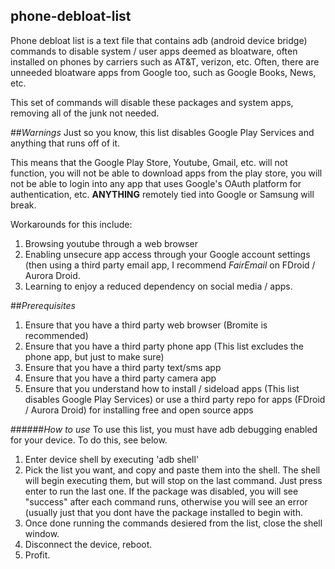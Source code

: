 ## phone-debloat-list
Phone debloat list is a text file that contains adb (android device bridge) commands
to disable system / user apps deemed as bloatware, often installed on phones by carriers
such as AT&T, verizon, etc. Often, there are unneeded bloatware apps from Google too,
such as Google Books, News, etc.

This set of commands will disable these packages and system apps, removing all of the junk
not needed.

##*Warnings*
Just so you know, this list disables Google Play Services and anything that runs off of it.

This means that the Google Play Store, Youtube, Gmail, etc. will not function, you will not be able to download apps from the play store, you will not be able to login into any app that uses Google's OAuth platform for authentication, etc. **ANYTHING** remotely tied into Google or Samsung will break.

Workarounds for this include:
1. Browsing youtube through a web browser
2. Enabling unsecure app access through your Google account settings (then using a third party email app, I recommend *FairEmail* on FDroid / Aurora Droid.
3. Learning to enjoy a reduced dependency on social media / apps.


##*Prerequisites*
1. Ensure that you have a third party web browser (Bromite is recommended)
2. Ensure that you have a third party phone app (This list excludes the phone app, but just to make sure)
3. Ensure that you have a third party text/sms app
4. Ensure that you have a third party camera app
5. Ensure that you understand how to install / sideload apps (This list disables Google Play Services) or use a third party repo for apps (FDroid / Aurora Droid) for installing free and open source apps

######*How to use*
To use this list, you must have adb debugging enabled for your device. To do this, see below.
1. Enter device shell by executing 'adb shell'
2. Pick the list you want, and copy and paste them into the shell. The shell will begin executing them, but will stop on the last command. Just press enter to run the last one. If the package was disabled, you will see "success" after each command runs, otherwise you will see an error (usually just that you dont have the package installed to begin with.
3. Once done running the commands desiered from the list, close the shell window.
4. Disconnect the device, reboot.
5. Profit.
